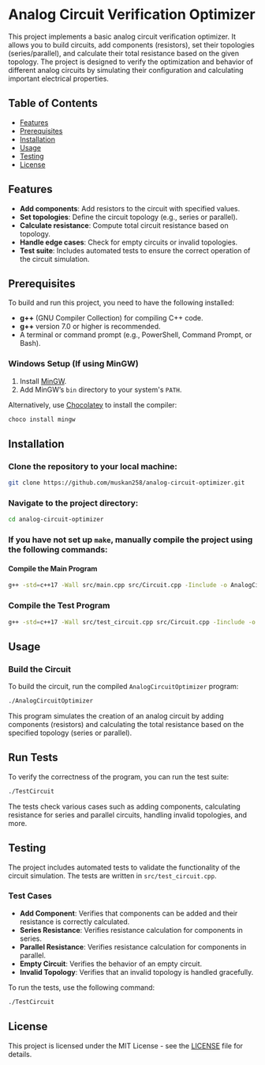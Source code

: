 # Analog Circuit Verification Optimizer

This project implements a basic analog circuit verification optimizer. It allows you to build circuits, add components (resistors), set their topologies (series/parallel), and calculate their total resistance based on the given topology. The project is designed to verify the optimization and behavior of different analog circuits by simulating their configuration and calculating important electrical properties.

## Table of Contents

- [Features](#features)
- [Prerequisites](#prerequisites)
- [Installation](#installation)
- [Usage](#usage)
- [Testing](#testing)
- [License](#license)

## Features

- **Add components**: Add resistors to the circuit with specified values.
- **Set topologies**: Define the circuit topology (e.g., series or parallel).
- **Calculate resistance**: Compute total circuit resistance based on topology.
- **Handle edge cases**: Check for empty circuits or invalid topologies.
- **Test suite**: Includes automated tests to ensure the correct operation of the circuit simulation.

## Prerequisites

To build and run this project, you need to have the following installed:

- **g++** (GNU Compiler Collection) for compiling C++ code.
- **g++** version 7.0 or higher is recommended.
- A terminal or command prompt (e.g., PowerShell, Command Prompt, or Bash).

### Windows Setup (If using MinGW)
1. Install [MinGW](https://sourceforge.net/projects/mingw/).
2. Add MinGW’s `bin` directory to your system's `PATH`.

Alternatively, use [Chocolatey](https://chocolatey.org/install) to install the compiler:
```bash
choco install mingw
```
## Installation

### Clone the repository to your local machine:
```bash
git clone https://github.com/muskan258/analog-circuit-optimizer.git
```
### Navigate to the project directory:
```bash
cd analog-circuit-optimizer
```
### If you have not set up `make`, manually compile the project using the following commands:

#### Compile the Main Program
```bash
g++ -std=c++17 -Wall src/main.cpp src/Circuit.cpp -Iinclude -o AnalogCircuitOptimizer
```
### Compile the Test Program
```bash
g++ -std=c++17 -Wall src/test_circuit.cpp src/Circuit.cpp -Iinclude -o TestCircuit
```
## Usage

### Build the Circuit
To build the circuit, run the compiled `AnalogCircuitOptimizer` program:
```bash
./AnalogCircuitOptimizer
```
This program simulates the creation of an analog circuit by adding components (resistors) and calculating the total resistance based on the specified topology (series or parallel).

## Run Tests

To verify the correctness of the program, you can run the test suite:
```bash
./TestCircuit
```
The tests check various cases such as adding components, calculating resistance for series and parallel circuits, handling invalid topologies, and more.

## Testing

The project includes automated tests to validate the functionality of the circuit simulation. The tests are written in `src/test_circuit.cpp`.

### Test Cases
- **Add Component**: Verifies that components can be added and their resistance is correctly calculated.
- **Series Resistance**: Verifies resistance calculation for components in series.
- **Parallel Resistance**: Verifies resistance calculation for components in parallel.
- **Empty Circuit**: Verifies the behavior of an empty circuit.
- **Invalid Topology**: Verifies that an invalid topology is handled gracefully.

To run the tests, use the following command:
```bash
./TestCircuit
```
## License

This project is licensed under the MIT License - see the [LICENSE](LICENSE) file for details.

